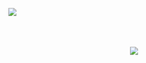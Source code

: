 ![](https://komarev.com/ghpvc/?username=arddaxd)<br>


</br><br>
<div align="center">
      <img src="https://lanyard.cnrad.dev/api/920366542531743797?bg=111111">
   </a>
</div>


<br> </br>

